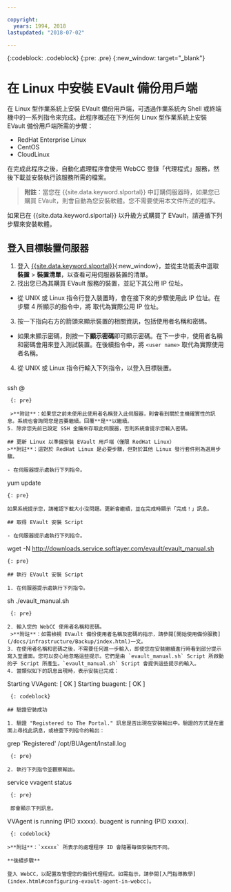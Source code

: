 ```yaml
---

copyright:
  years: 1994, 2018
lastupdated: "2018-07-02"

---
```

{:codeblock: .codeblock}
{:pre: .pre}
{:new_window: target="_blank"}

# 在 Linux 中安裝 EVault 備份用戶端 

在 Linux 型作業系統上安裝 EVault 備份用戶端，可透過作業系統內 Shell 或終端機中的一系列指令來完成。此程序概述在下列任何 Linux 型作業系統上安裝 EVault 備份用戶端所需的步驟：

- RedHat Enterprise Linux
- CentOS
- CloudLinux

在完成此程序之後，自動化處理程序會使用 WebCC 登錄「代理程式」服務，然後下載並安裝執行該服務所需的檔案。

>**附註**：當您在 {{site.data.keyword.slportal}} 中訂購伺服器時，如果您已購買 EVault，則會自動為您安裝軟體。您不需要使用本文件所述的程序。

如果已在 {{site.data.keyword.slportal}} 以升級方式購買了 EVault，請遵循下列步驟來安裝軟體。

## 登入目標裝置伺服器

1. 登入 [{{site.data.keyword.slportal}}](https://control.softlayer.com/){:new_window}，並從主功能表中選取**裝置** > **裝置清單**，以查看可用伺服器裝置的清單。
2. 找出您已為其購買 EVault 服務的裝置，並記下其公用 IP 位址。 
  - 從 UNIX 或 Linux 指令行登入裝置時，會在接下來的步驟使用此 IP 位址。在步驟 4 所顯示的指令中，將 <publicIpAddress> 取代為實際公用 IP 位址。 
3. 按一下指向右方的箭頭來顯示裝置的相關資訊，包括使用者名稱和密碼。 
  - 如果未顯示密碼，則按一下**顯示密碼**即可顯示密碼。在下一步中，使用者名稱和密碼會用來登入測試裝置。在後續指令中，將 `<user name>` 取代為實際使用者名稱。
4. 從 UNIX 或 Linux 指令行輸入下列指令，以登入目標裝置。
   ```
  ssh <user name>@<publicIpAddress>
  ```
   {: pre}
   
   >**附註**：如果您之前未使用此使用者名稱登入此伺服器，則會看到關於主機確實性的訊息。系統也會詢問您是否要繼續。回覆**是**以繼續。
5. 除非您先前已設定 SSH 金鑰來存取此伺服器，否則系統會提示您輸入密碼。

## 更新 Linux 以準備安裝 EVault 用戶端（僅限 RedHat Linux）
>**附註**：這對於 RedHat Linux 是必要步驟，但對於其他 Linux 發行套件則為選用步驟。

- 在伺服器提示處執行下列指令。
  ```
  yum update
  ```
  {: pre}
   
  如果系統提示您，請確認下載大小沒問題。更新會繼續，並在完成時顯示「完成！」訊息。

## 取得 EVault 安裝 Script

- 在伺服器提示處執行下列指令。
  ```
  wget -N http://downloads.service.softlayer.com/evault/evault_manual.sh
  ```
  {: pre}
   
## 執行 EVault 安裝 Script

1. 在伺服器提示處執行下列指令。
   ```
  sh ./evault_manual.sh
  ```
   {: pre}

2. 輸入您的 WebCC 使用者名稱和密碼。     
   >**附註**：如需檢視 EVault 備份使用者名稱及密碼的指示，請參閱[開始使用備份服務](/docs/infrastructure/Backup/index.html)一文。
3. 在使用者名稱和密碼之後，不需要任何進一步輸入，即使您在安裝繼續進行時看到部分提示寫入至畫面。您可以安心地忽略這些提示。它們是由 `evault_manual.sh` Script 所啟動的子 Script 所產生。`evault_manual.sh` Script 會提供這些提示的輸入。
4. 當類似如下的訊息出現時，表示安裝已完成：
   ```
  Starting VVAgent: [  OK  ]
  Starting buagent: [  OK  ]
  ```
   {: codeblock}
   
## 驗證安裝成功

1. 驗證 "Registered to The Portal." 訊息是否出現在安裝輸出中。驗證的方式是在畫面上尋找此訊息，或檢查下列指令的輸出：
   ```
  grep 'Registered'  /opt/BUAgent/Install.log
  ```
   {: pre}

2. 執行下列指令並觀察輸出。
   ```
  service vvagent status
  ```
   {: pre}
   
   即會顯示下列訊息。
   ```
  VVAgent is running (PID xxxxx).
  buagent is running (PID xxxxx).
  ```
   {: codeblock}
   
  >**附註**：`xxxxx` 所表示的處理程序 ID 會隨著每個安裝而不同。 
  
**後續步驟**

登入 WebCC，以配置及管理您的備份代理程式。如需指示，請參閱[入門指導教學](index.html#configuring-evault-agent-in-webcc)。
